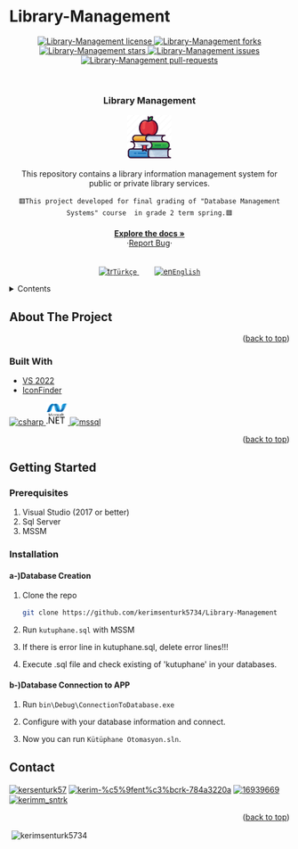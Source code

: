 # Library-Management


<div id="top"></div>
<!--
*** Thanks for checking out the Best-README-Template. If you have a suggestion
*** that would make this better, please fork the repo and create a pull request
*** or simply open an issue with the tag "enhancement".
*** Don't forget to give the project a star!
*** Thanks again! Now go create something AMAZING! :D
-->



<!-- PROJECT SHIELDS -->
<!--
*** I'm using markdown "reference style" links for readability.
*** Reference links are enclosed in brackets [ ] instead of parentheses ( ).
*** See the bottom of this document for the declaration of the reference variables
*** for contributors-url, forks-url, etc. This is an optional, concise syntax you may use.
*** https://www.markdownguide.org/basic-syntax/#reference-style-links
-->
<p align="center">
<a href="https://github.com/kerimsenturk5734/Library-Management/blob/main/LICENSE.md" target="blank">
<img src="https://img.shields.io/github/license/kerimsenturk5734/Library-Management? style=flat-square" alt="Library-Management license" />
</a>
<a href="https://github.com/kerimsenturk5734/Library-Management/fork" target="blank">
<img src="https://img.shields.io/github/forks/kerimsenturk5734/Library-Management?style=flat-square" alt="Library-Management forks"/>
</a>
<a href="https://github.com/kerimsenturk5734/Library-Management/stargazers" target="blank">
<img src="https://img.shields.io/github/stars/kerimsenturk5734/Library-Management?style=flat-square" alt="Library-Management stars"/>
</a>
<a href="https://github.com/kerimsenturk5734/Library-Management/issues" target="blank">
<img src="https://img.shields.io/github/issues/kerimsenturk5734/Library-Management?style=flat-square" alt="Library-Management issues"/>
</a>
<a href="https://github.com/kerimsenturk5734/Library-Management/pulls" target="blank">
<img src="https://img.shields.io/github/issues-pr/kerimsenturk5734/Library-Management?style=flat-square" alt="Library-Management pull-requests"/>
</a>
</p>


<!-- PROJECT LOGO -->
<br />
<div align="center">
  
  <h3 align="center">Library Management</h3>

  <p align="center">
    <a href="https://github.com/kerimsenturk5734/Library-Management">
    <img src="https://raw.githubusercontent.com/kerimsenturk5734/Library-Management/main/bin/Debug/books-128.ico" alt="Logo" width="80" height="80">
    </a>
    
   This repository contains a library information management system for public or private library services.
    <br/>
    <div>
      ```
        🟥This project developed for final grading of "Database Management Systems" course  in grade 2 term spring.🟥
      ```
    <div/>
    <br />
    <a href="https://github.com/kerimsenturk5734/Library-Management"><strong>Explore the docs »</strong></a>
        <br/>
   ·<a href="https://github.com/kerimsenturk5734/Library-Management/issues">Report Bug</a>·
      <br/>
      <br/><br/>
    <a href="https://github.com/kerimsenturk5734/Library-Management/blob/main/README-tr.md" target="_blank" rel="noreferrer"> 
      <img src="https://emojigraph.org/media/twitter/flag-turkey_1f1f9-1f1f7.png" alt="tr" width="30" height="30"/>```Türkçe```
    </a> &nbsp;&nbsp;&nbsp;&nbsp;&nbsp;&nbsp;
      <a href="https://github.com/kerimsenturk5734/Library-Management/blob/main/README.md" target="_blank" rel="noreferrer"> 
      <img src="https://preview.redd.it/68cdrlhal0hz.png?auto=webp&s=a7e6c8f70065646b72d45fc6ba12c6bb9bf56923" alt="en" width="30" height="20"/>```English```
    </a>  
</div>



<!-- TABLE OF CONTENTS -->
<div align="left">
    <details>
      <summary>Contents</summary>
      <ol>
        <li>
          <a href="#about-the-project">About The Project</a>
          <ul>
            <li><a href="#built-with">Built With</a></li>
          </ul>
        </li>
        <li>
          <a href="#getting-started">Getting Started</a>
          <ul>
            <li><a href="#prerequisites">Prerequisites</a></li>
            <li><a href="#installation">Installation</a></li>
          </ul>
        </li>
        <li><a href="#contact">Contact</a></li>
      </ol>
    </details>
<div/>



<!-- ABOUT THE PROJECT -->
## About The Project

<!--projeyi anlat gif olarak kullanımını göster-->
<p align="right">(<a href="#top">back to top</a>)</p>



### Built With

* [VS 2022](https://visualstudio.microsoft.com/tr/vs/)
* [IconFinder](https://www.iconfinder.com/)
<p align="left"> 
  <a href="https://www.w3schools.com/cs/" target="_blank" rel="noreferrer"> <img src="https://cdn-icons-png.flaticon.com/512/6132/6132221.png" alt="csharp" width="40" height="40"/> </a> <a href="https://dotnet.microsoft.com/" target="_blank" rel="noreferrer"> <img src="https://raw.githubusercontent.com/devicons/devicon/master/icons/dot-net/dot-net-original-wordmark.svg" alt="dotnet" width="40" height="40"/> </a> <a href="https://www.microsoft.com/en-us/sql-server" target="_blank" rel="noreferrer"> <img src="https://cdn-icons-png.flaticon.com/512/5968/5968364.png" alt="mssql" width="40" height="40"/> </a>
    </p>
<p align="right">(<a href="#top">back to top</a>)</p>



<!-- GETTING STARTED -->
## Getting Started

### Prerequisites

1. Visual Studio (2017 or better)
2. Sql Server
3. MSSM

### Installation

  #### a-)Database Creation
1. Clone the repo
   ```sh
   git clone https://github.com/kerimsenturk5734/Library-Management
   ```
2. Run ```kutuphane.sql``` with MSSM
   
3. If there is error line in kutuphane.sql, delete error lines!!!
  
4. Execute .sql file and check existing of  'kutuphane' in your databases.
  
  #### b-)Database Connection to APP
1. Run ```bin\Debug\ConnectionToDatabase.exe ``` 
  
2. Configure with your database information and connect.
   
3. Now you can run ```Kütüphane Otomasyon.sln```.
  



<!-- CONTACT -->
## Contact

<p align="left">
<a href="https://twitter.com/kersenturk57" target="blank"><img align="center" src="https://raw.githubusercontent.com/rahuldkjain/github-profile-readme-generator/master/src/images/icons/Social/twitter.svg" alt="kersenturk57" height="30" width="40" /></a>
<a href="https://www.linkedin.com/in/kerim-%c5%9fent%c3%bcrk-784a3220a/" target="blank"><img align="center" src="https://raw.githubusercontent.com/rahuldkjain/github-profile-readme-generator/master/src/images/icons/Social/linked-in-alt.svg" alt="kerim-%c5%9fent%c3%bcrk-784a3220a" height="30" width="40" /></a>
<a href="https://stackoverflow.com/users/16939669" target="blank"><img align="center" src="https://raw.githubusercontent.com/rahuldkjain/github-profile-readme-generator/master/src/images/icons/Social/stack-overflow.svg" alt="16939669" height="30" width="40" /></a>
<a href="https://www.instagram.com/kerimm_sntrk/" target="blank"><img align="center" src="https://raw.githubusercontent.com/rahuldkjain/github-profile-readme-generator/master/src/images/icons/Social/instagram.svg" alt="kerimm_sntrk" height="30" width="40" /></a>
</p>

<p align="right">(<a href="#top">back to top</a>)</p>

<p>&nbsp;<img align="center" src="https://github-readme-stats.vercel.app/api?username=kerimsenturk5734&show_icons=true&locale=en" alt="kerimsenturk5734" /></p>



